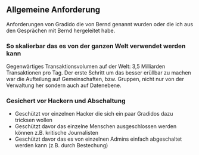 ## Allgemeine Anforderung
Anforderungen von Gradido die von Bernd genannt wurden oder die ich aus den Gesprächen mit Bernd hergeleitet habe.

### So skalierbar das es von der ganzen Welt verwendet werden kann
Gegenwärtiges Transaktionsvolumen auf der Welt: 3,5 Milliarden Transaktionen pro Tag.
Der erste Schritt um das besser erüllbar zu machen war die Aufteilung auf Gemeinschaften, bzw. Gruppen,
nicht nur von der Verwaltung her sondern auch auf Datenebene.

### Gesichert vor Hackern und Abschaltung
- Geschützt vor einzelnen Hacker die sich ein paar Gradidos dazu tricksen wollen
- Geschützt davor das einzelne Menschen ausgeschlossen werden können z.B. kritische Journalisten
- Geschützt davor das es von einzelnen Admins einfach abgeschaltet werden kann (z.B. durch Bestechung)
